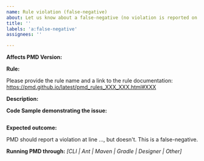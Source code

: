 ```yaml
---
name: Rule violation (false-negative)
about: Let us know about a false-negative (no violation is reported on problematic code)
title: ''
labels: 'a:false-negative'
assignees: ''

---
```

<!-- Please, prefix the report title with the language it applies to within brackets, such as [java] or [apex] -->

**Affects PMD Version:** 

**Rule:**

Please provide the rule name and a link to the rule documentation:
<https://pmd.github.io/latest/pmd_rules_XXX_XXX.html#XXX>

**Description:**

**Code Sample demonstrating the issue:**

```

```

**Expected outcome:**

PMD should report a violation at line ..., but doesn't. This is a false-negative.

**Running PMD through:** *[CLI | Ant | Maven | Gradle | Designer | Other]*
